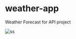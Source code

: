 # weather-app

Weather Forecast for API project

![ss](https://user-images.githubusercontent.com/102031418/192786600-b680522d-be69-428a-894d-5fd7821e4695.png)
